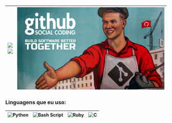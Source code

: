 <img src="https://github-readme-stats.vercel.app/api?username=vituwc&show_icons=true&theme=transparent&date=<timestamp>" width="fill"/> <br/> <img src="https://github-readme-stats.vercel.app/api/top-langs/?username=vituwc&layout=compact&theme=transparent&date=<timestamp>" width="fill"/> | <img src="https://github.com/vituwc/vituwc/blob/main/communist-github.jpg" width="auto" height="auto" alt="Comunista"> |
| :-: | :-: |

### Linguagens que eu uso:

| ![Python](https://img.shields.io/badge/python-3670A0?style=for-the-badge&logo=python&logoColor=ffdd54) | ![Bash Script](https://img.shields.io/badge/bash_script-%23121011.svg?style=for-the-badge&logo=gnu-bash&logoColor=white) | ![Ruby](https://img.shields.io/badge/ruby-%23CC342D.svg?style=for-the-badge&logo=ruby&logoColor=white) | ![C](https://img.shields.io/badge/c-%2300599C.svg?style=for-the-badge&logo=c&logoColor=white) |
| :-: | :-: | :-: | :-: |
